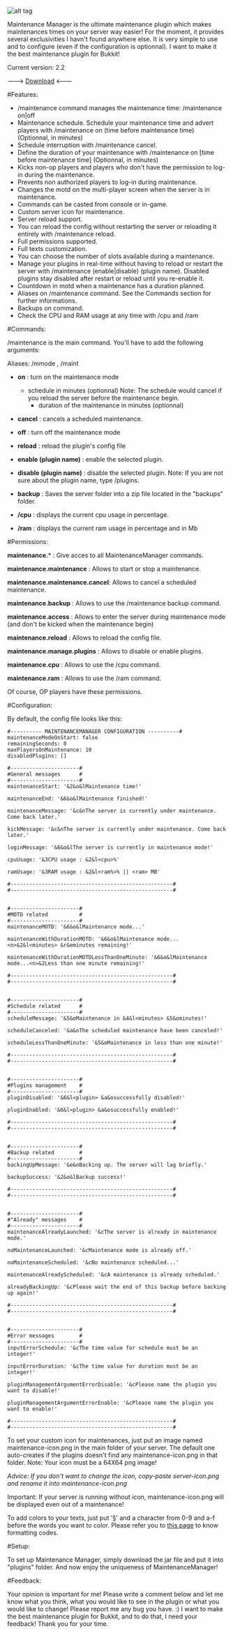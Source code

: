 ![alt tag](http://image.noelshack.com/fichiers/2014/19/1399313186-maintenance.png)

Maintenance Manager is the ultimate maintenance plugin which makes maintenances times on your server way easier! For the moment, it provides several exclusivities I havn't found anywhere else. It is very simple to use and to configure (even if the configuration is optionnal). I want to make it the best maintenance plugin for Bukkit!

Current version: 2.2

---> [Download](https://app.box.com/s/mi19fcbpta2p19islpuo3qtewmzdvyh3) <---

#Features:

  * /maintenance command manages the maintenance time: /maintenance on|off
  * Maintenance schedule. Schedule your maintenance time and advert players with /maintenance on (time before maintenance time) (Optionnal, in minutes)
  * Schedule interruption with /maintenance cancel.
  * Define the duration of your maintenance with /maintenance on [time before maintenance time] <duration> (Optionnal, in minutes)
  * Kicks non-op players and players who don't have the permission to log-in during the maintenance.
  * Prevents non authorized players to log-in during maintenance.
  * Changes the motd on the multi-player screen when the server is in maintenance.
  *  Commands can be casted from console or in-game.
  * Custom server icon for maintenance.
  * Server reload support.
  * You can reload the config without restarting the server or reloading it entirely with /maintenance reload.
  * Full permissions supported.
  * Full texts customization.
  * You can choose the number of slots available during a maintenance.
  * Manage your plugins in real-time without having to reload or restart the server with /maintenance (enable|disable) (plugin name). Disabled plugins stay disabled after restart or reload until you re-enable it.
  * Countdown in motd when a maintenance has a duration planned.
  * Aliases on /maintenance command. See the Commands section for further informations.
  * Backups on command. 
  * Check the CPU and RAM usage at any time with /cpu and /ram

#Commands:

/maintenance is the main command. You'll have to add the following arguments:

Aliases: /mmode , /maint

  * **on** : turn on the maintenance mode
    * schedule in minutes (optionnal) Note: The schedule would cancel if you reload the server before the maintenance begin.
      * duration of the maintenance in minutes (optionnal) 
  * **cancel** : cancels a scheduled maintenance.
  * **off** : turn off the maintenance mode
  * **reload** : reload the plugin's config file
  * **enable (plugin name)** : enable the selected plugin.
  * **disable (plugin name)** : disable the selected plugin. Note: If you are not sure about the plugin name, type /plugins.
  * **backup** : Saves the server folder into a zip file located in the "backups" folder. 
  
  * **/cpu** : displays the current cpu usage in percentage.
  * **/ram** : displays the current ram usage in percentage and in Mb
 
  
#Permissions:

**maintenance.*** : Give acces to all MaintenanceManager commands.

**maintenance.maintenance** : Allows to start or stop a maintenance.

**maintenance.maintenance.cancel**: Allows to cancel a scheduled maintenance.

**maintenance.backup** : Allows to use the /maintenance backup command.

**maintenance.access** : Allows to enter the server during maintenance mode (and don't be kicked when the maintenance begin)

**maintenance.reload** : Allows to reload the config file.

**maintenance.manage.plugins** : Allows to disable or enable plugins.

**maintenance.cpu** : Allows to use the /cpu command.

**maintenance.ram** : Allows to use the /ram command.

Of course, OP players have these permissions.


#Configuration:

By default, the config file looks like this:

```
#---------- MAINTENANCEMANAGER CONFIGURATION ----------#
maintenanceModeOnStart: false
remainingSeconds: 0
maxPlayersOnMaintenance: 10
disabledPlugins: []

#----------------------# 
#General messages      #
#----------------------#
maintenanceStart: '&2&o&lMaintenance time!'

maintenanceEnd: '&6&o&lMaintenance finished!'

maintenanceMessage: '&c&nThe server is currently under maintenance. Come back later.'

kickMessage: '&c&nThe server is currently under maintenance. Come back later.'

loginMessage: '&6&o&lThe server is currently in maintenance mode!'

cpuUsage: '&3CPU usage : &2&l<cpu>%'

ramUsage: '&3RAM usage : &2&l<ram%>% || <ram> MB'

#----------------------------------------------------# 
#----------------------------------------------------# 


#----------------------# 
#MOTD related          #
#----------------------#
maintenanceMOTD: '&6&o&lMaintenance mode...'

maintenanceWithDurationMOTD: '&6&o&lMaintenance mode...<n>&2&l<minutes> &r&eminutes remaining!'

maintenanceWithDurationMOTDLessThanOneMinute: '&6&o&lMaintenance mode...<n>&2Less than one minute remaining!'

#----------------------------------------------------# 
#----------------------------------------------------# 


#----------------------# 
#Schedule related      #
#----------------------#
scheduleMessage: '&5&oMaintenance in &4&l<minutes> &5&ominutes!'

scheduleCanceled: '&a&oThe scheduled maintenance have been canceled!'

scheduleLessThanOneMinute: '&5&oMaintenance in less than one minute!'

#----------------------------------------------------# 
#----------------------------------------------------# 


#----------------------# 
#Plugins management    #
#----------------------#
pluginDisabled: '&6&l<plugin> &a&osuccessfully disabled!'

pluginEnabled: '&6&l<plugin> &a&osuccessfully enabled!'

#----------------------------------------------------# 
#----------------------------------------------------# 


#----------------------# 
#Backup related        #
#----------------------#
backingUpMessage: '&e&oBacking up. The server will lag briefly.'

backupSuccess: '&2&o&lBackup success!'

#----------------------------------------------------# 
#----------------------------------------------------# 


#----------------------# 
#"Already" messages    #
#----------------------#
maintenanceAlreadyLaunched: '&cThe server is already in maintenance mode.'

noMaintenanceLaunched: '&cMaintenance mode is already off.'

noMaintenanceScheduled: '&cNo maintenance scheduled...'

maintenanceAlreadyScheduled: '&cA maintenance is already scheduled.'

alreadyBackingUp: '&cPlease wait the end of this backup before backing up again!'

#----------------------------------------------------# 
#----------------------------------------------------# 


#----------------------# 
#Error messages        #
#----------------------#
inputErrorSchedule: '&cThe time value for schedule must be an integer!'

inputErrorDuration: '&cThe time value for duration must be an integer!'

pluginManagementArgumentErrorDisable: '&cPlease name the plugin you want to disable!'

pluginManagementArgumentErrorEnable: '&cPlease name the plugin you want to enable!'

#----------------------------------------------------# 
#----------------------------------------------------#
```

To set your custom icon for maintenances, just put an image named maintenance-icon.png in the main folder of your server. The default one auto-creates if the plugins doesn't find any maintenance-icon.png in that folder. Note: Your icon must be a 64X64 png image!

*Advice: If you don't want to change the icon, copy-paste server-icon.png and rename it into maintenance-icon.png*

Important: If your server is running without icon, maintenance-icon.png will be displayed even out of a maintenance!

To add colors to your texts, just put '§' and a character from 0-9 and a-f before the words you want to color. Please refer you to [this page](http://minecraft.gamepedia.com/Formatting_codes) to know formatting codes.


#Setup:

To set up Maintenance Manager, simply download the jar file and put it into "plugins" folder. And now enjoy the uniqueness of MaintenanceManager!

#Feedback:

Your opinion is important for me! Please write a comment below and let me know what you think, what you would like to see in the plugin or what you would like to change! Please report me any bug you have. :) I want to make the best maintenance plugin for Bukkit, and to do that, I need your feedback! Thank you for your time.
